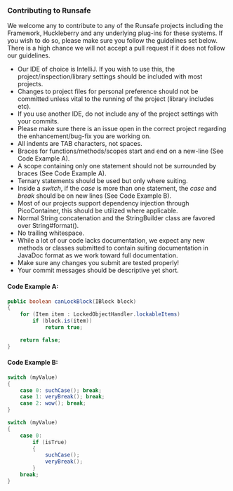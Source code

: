 ### Contributing to Runsafe

We welcome any to contribute to any of the Runsafe projects including the Framework, Huckleberry and any underlying plug-ins for these systems. If you wish to do so, please make sure you follow the guidelines set below. There is a high chance we will not accept a pull request if it does not follow our guidelines.

* Our IDE of choice is IntelliJ. If you wish to use this, the project/inspection/library settings should be included with most projects.
* Changes to project files for personal preference should not be committed unless vital to the running of the project (library includes etc).
* If you use another IDE, do not include any of the project settings with your commits.
* Please make sure there is an issue open in the correct project regarding the enhancement/bug-fix you are working on.
* All indents are TAB characters, not spaces.
* Braces for functions/methods/scopes start and end on a new-line (See Code Example A).
* A scope containing only one statement should not be surrounded by braces (See Code Example A).
* Ternary statements should be used but only where suiting.
* Inside a *switch*, if the *case* is more than one statement, the *case* and *break* should be on new lines (See Code Example B).
* Most of our projects support dependency injection through PicoContainer, this should be utilized where applicable.
* Normal String concatenation and the StringBuilder class are favored over String#format().
* No trailing whitespace.
* While a lot of our code lacks documentation, we expect any new methods or classes submitted to contain suiting documentation in JavaDoc format as we work toward full documentation.
* Make sure any changes you submit are tested properly!
* Your commit messages should be descriptive yet short.

#### Code Example A:
```java
public boolean canLockBlock(IBlock block)
{
    for (Item item : LockedObjectHandler.lockableItems)
        if (block.is(item))
            return true;

    return false;
}
```

#### Code Example B:
```java
switch (myValue)
{
    case 0: suchCase(); break;
    case 1: veryBreak(); break;
    case 2: wow(); break;
}

switch (myValue)
{
    case 0:
        if (isTrue)
        {
            suchCase();
            veryBreak();
        }
    break;
}
```